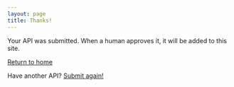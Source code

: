 ```yaml
---
layout: page
title: Thanks!
---
```


Your API was submitted. When a human approves it, it will be added to this site.

[Return to home](/apis.gov/)

Have another API? [Submit again!](/apis.gov/submit)